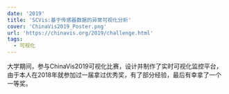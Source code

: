 ```yaml
---
date: '2019'
title: 'SCVis:基于传感器数据的异常可视化分析'
cover: 'ChinaVis2019_Poster.png'
url: 'https://chinavis.org/2019/challenge.html'
tags:
  - 可视化
---
```


大学期间，参与ChinaVis2019可视化比赛，设计并制作了实时可视化监控平台，由于本人在2018年就参加过一届拿过优秀奖，有了部分经验，最后有幸拿了一个一等奖。
